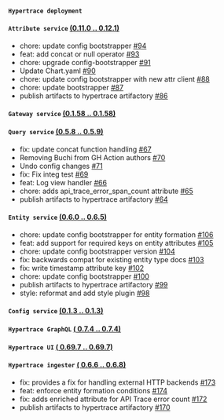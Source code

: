 #### `Hypertrace deployment` 

#### `Attribute service`  [(0.11.0 .. 0.12.1)](https://github.com/hypertrace/attribute-service/releases)
- chore: update config bootstrapper [#94](https://github.com/hypertrace/attribute-service/pull/94)
- feat: add concat or null operator [#93](https://github.com/hypertrace/attribute-service/pull/93)
- chore: upgrade config-bootstrapper [#91](https://github.com/hypertrace/attribute-service/pull/91)
- Update Chart.yaml [#90](https://github.com/hypertrace/attribute-service/pull/90)
- chore: update config bootstrapper with new attr client [#88](https://github.com/hypertrace/attribute-service/pull/88)
- chore: update bootstrapper [#87](https://github.com/hypertrace/attribute-service/pull/87)
- publish artifacts to hypertrace artifactory [#86](https://github.com/hypertrace/attribute-service/pull/86)
#### `Gateway service`  [(0.1.58 .. 0.1.58)](https://github.com/hypertrace/gateway-service/releases)

#### `Query service`  [(0.5.8 .. 0.5.9)](https://github.com/hypertrace/query-service/releases)
- fix: update concat function handling [#67](https://github.com/hypertrace/query-service/pull/67)
- Removing Buchi from GH Action authors [#70](https://github.com/hypertrace/query-service/pull/70)
- Undo config changes [#71](https://github.com/hypertrace/query-service/pull/71)
- fix: Fix integ test [#69](https://github.com/hypertrace/query-service/pull/69)
- feat: Log view handler [#66](https://github.com/hypertrace/query-service/pull/66)
- chore: adds api_trace_error_span_count attribute [#65](https://github.com/hypertrace/query-service/pull/65)
- publish artifacts to hypertrace artifactory [#64](https://github.com/hypertrace/query-service/pull/64)
#### `Entity service`  [(0.6.0 .. 0.6.5)](https://github.com/hypertrace/entity-service/releases)
- chore: update config bootstrapper for entity formation [#106](https://github.com/hypertrace/entity-service/pull/106)
- feat: add support for required keys on entity attributes [#105](https://github.com/hypertrace/entity-service/pull/105)
- chore: update config bootstrapper version [#104](https://github.com/hypertrace/entity-service/pull/104)
- fix: backwards compat for existing entity type docs [#103](https://github.com/hypertrace/entity-service/pull/103)
- fix: write timestamp attribute key [#102](https://github.com/hypertrace/entity-service/pull/102)
- chore: update config bootstrapper [#100](https://github.com/hypertrace/entity-service/pull/100)
- publish artifacts to hypertrace artifactory [#99](https://github.com/hypertrace/entity-service/pull/99)
- style: reformat and add style plugin [#98](https://github.com/hypertrace/entity-service/pull/98)
#### `Config service`  [(0.1.3 .. 0.1.3)](https://github.com/hypertrace/config-service/releases)

#### `Hypertrace GraphQL`  [( 0.7.4 .. 0.7.4)](https://github.com/hypertrace/hypertrace-graphql/releases)

#### `Hypertrace UI`  [( 0.69.7 .. 0.69.7)](https://github.com/hypertrace/hypertrace-ui/releases)

#### `Hypertrace ingester`  [( 0.6.6 .. 0.6.8)](https://github.com/hypertrace/hypertrace-ingester/releases)
- fix: provides a fix for handling external HTTP backends [#173](https://github.com/hypertrace/hypertrace-ingester/pull/173)
- feat: enforce entity formation conditions [#174](https://github.com/hypertrace/hypertrace-ingester/pull/174)
- fix: adds enriched attribute for API Trace error count [#172](https://github.com/hypertrace/hypertrace-ingester/pull/172)
- publish artifacts to hypertrace artifactory [#170](https://github.com/hypertrace/hypertrace-ingester/pull/170)
